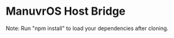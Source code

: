 ManuvrOS Host Bridge  
=====================

Note:
Run "npm install" to load your dependencies after cloning.
